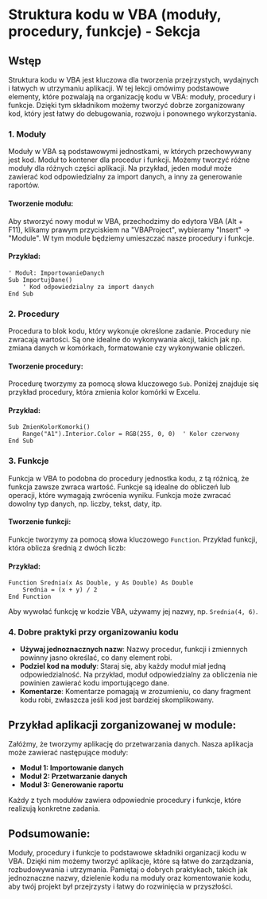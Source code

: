 # Struktura kodu w VBA (moduły, procedury, funkcje) - Sekcja

## Wstęp

Struktura kodu w VBA jest kluczowa dla tworzenia przejrzystych, wydajnych i łatwych w utrzymaniu aplikacji. W tej lekcji omówimy podstawowe elementy, które pozwalają na organizację kodu w VBA: moduły, procedury i funkcje. Dzięki tym składnikom możemy tworzyć dobrze zorganizowany kod, który jest łatwy do debugowania, rozwoju i ponownego wykorzystania.

### 1. **Moduły**

Moduły w VBA są podstawowymi jednostkami, w których przechowywany jest kod. Moduł to kontener dla procedur i funkcji. Możemy tworzyć różne moduły dla różnych części aplikacji. Na przykład, jeden moduł może zawierać kod odpowiedzialny za import danych, a inny za generowanie raportów.

#### Tworzenie modułu:

Aby stworzyć nowy moduł w VBA, przechodzimy do edytora VBA (Alt + F11), klikamy prawym przyciskiem na "VBAProject", wybieramy "Insert" -> "Module". W tym module będziemy umieszczać nasze procedury i funkcje.

#### Przykład:

```vba
' Moduł: ImportowanieDanych
Sub ImportujDane()
    ' Kod odpowiedzialny za import danych
End Sub
```

### 2. **Procedury**

Procedura to blok kodu, który wykonuje określone zadanie. Procedury nie zwracają wartości. Są one idealne do wykonywania akcji, takich jak np. zmiana danych w komórkach, formatowanie czy wykonywanie obliczeń.

#### Tworzenie procedury:

Procedurę tworzymy za pomocą słowa kluczowego `Sub`. Poniżej znajduje się przykład procedury, która zmienia kolor komórki w Excelu.

#### Przykład:

```vba
Sub ZmienKolorKomorki()
    Range("A1").Interior.Color = RGB(255, 0, 0)  ' Kolor czerwony
End Sub
```

### 3. **Funkcje**

Funkcja w VBA to podobna do procedury jednostka kodu, z tą różnicą, że funkcja zawsze zwraca wartość. Funkcje są idealne do obliczeń lub operacji, które wymagają zwrócenia wyniku. Funkcja może zwracać dowolny typ danych, np. liczby, tekst, daty, itp.

#### Tworzenie funkcji:

Funkcje tworzymy za pomocą słowa kluczowego `Function`. Przykład funkcji, która oblicza średnią z dwóch liczb:

#### Przykład:

```vba
Function Srednia(x As Double, y As Double) As Double
    Srednia = (x + y) / 2
End Function
```

Aby wywołać funkcję w kodzie VBA, używamy jej nazwy, np. `Srednia(4, 6)`.

### 4. **Dobre praktyki przy organizowaniu kodu**

- **Używaj jednoznacznych nazw**: Nazwy procedur, funkcji i zmiennych powinny jasno określać, co dany element robi.
- **Podziel kod na moduły**: Staraj się, aby każdy moduł miał jedną odpowiedzialność. Na przykład, moduł odpowiedzialny za obliczenia nie powinien zawierać kodu importującego dane.
- **Komentarze**: Komentarze pomagają w zrozumieniu, co dany fragment kodu robi, zwłaszcza jeśli kod jest bardziej skomplikowany.

## Przykład aplikacji zorganizowanej w module:

Załóżmy, że tworzymy aplikację do przetwarzania danych. Nasza aplikacja może zawierać następujące moduły:

- **Moduł 1: Importowanie danych**
- **Moduł 2: Przetwarzanie danych**
- **Moduł 3: Generowanie raportu**

Każdy z tych modułów zawiera odpowiednie procedury i funkcje, które realizują konkretne zadania.

## Podsumowanie:

Moduły, procedury i funkcje to podstawowe składniki organizacji kodu w VBA. Dzięki nim możemy tworzyć aplikacje, które są łatwe do zarządzania, rozbudowywania i utrzymania. Pamiętaj o dobrych praktykach, takich jak jednoznaczne nazwy, dzielenie kodu na moduły oraz komentowanie kodu, aby twój projekt był przejrzysty i łatwy do rozwinięcia w przyszłości.
